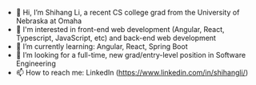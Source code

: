 - 👋 Hi, I’m Shihang Li, a recent CS college grad from the University of Nebraska at Omaha
- 👀 I'm interested in front-end web development (Angular, React, Typescript, JavaScript, etc) and back-end web development
- 🌱 I’m currently learning: Angular, React, Spring Boot
- 💞️ I’m looking for a full-time, new grad/entry-level position in Software Engineering
- 📫 How to reach me: LinkedIn (https://www.linkedin.com/in/shihangli/)

<!---
sli2020/sli2020 is a ✨ special ✨ repository because its `README.md` (this file) appears on your GitHub profile.
You can click the Preview link to take a look at your changes.
--->
